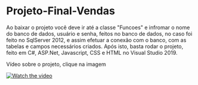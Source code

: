 # Projeto-Final-Vendas
Ao baixar o projeto você deve ir até a classe "Funcoes" e infromar o nome do banco de dados, usuário e senha, feitos no banco de dados, no caso foi feito no SqlServer 2012,
e assim efetuar a conexão com o banco, com as tabelas e campos necessários criados. 
Após isto, basta rodar o projeto, feito em C#, ASP.Net, Javascript, CSS e HTML no Visual Studio 2019.

Vídeo sobre o projeto, clique na imagem

[![Watch the video](https://www.nawpic.com/media/2020/demon-slayer-desktop-nawpic.jpg)](https://youtu.be/WOBBjSCJTOU)
